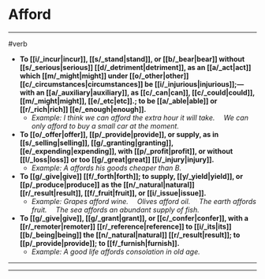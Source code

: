 # Afford
---
#verb
- **To [[i/_incur|incur]], [[s/_stand|stand]], or [[b/_bear|bear]] without [[s/_serious|serious]] [[d/_detriment|detriment]], as an [[a/_act|act]] which [[m/_might|might]] under [[o/_other|other]] [[c/_circumstances|circumstances]] be [[i/_injurious|injurious]];—with an [[a/_auxiliary|auxiliary]], as [[c/_can|can]], [[c/_could|could]], [[m/_might|might]], [[e/_etc|etc]].; to be [[a/_able|able]] or [[r/_rich|rich]] [[e/_enough|enough]].**
	- _Example: I think we can afford the extra hour it will take.  We can only afford to buy a small car at the moment._
- **To [[o/_offer|offer]], [[p/_provide|provide]], or supply, as in [[s/_selling|selling]], [[g/_granting|granting]], [[e/_expending|expending]], with [[p/_profit|profit]], or without [[l/_loss|loss]] or too [[g/_great|great]] [[i/_injury|injury]].**
	- _Example: A affords his goods cheaper than B._
- **To [[g/_give|give]] [[f/_forth|forth]]; to supply, [[y/_yield|yield]], or [[p/_produce|produce]] as the [[n/_natural|natural]] [[r/_result|result]], [[f/_fruit|fruit]], or [[i/_issue|issue]].**
	- _Example: Grapes afford wine.  Olives afford oil.  The earth affords fruit.  The sea affords an abundant supply of fish._
- **To [[g/_give|give]], [[g/_grant|grant]], or [[c/_confer|confer]], with a [[r/_remoter|remoter]] [[r/_reference|reference]] to [[i/_its|its]] [[b/_being|being]] the [[n/_natural|natural]] [[r/_result|result]]; to [[p/_provide|provide]]; to [[f/_furnish|furnish]].**
	- _Example: A good life affords consolation in old age._
---
---
